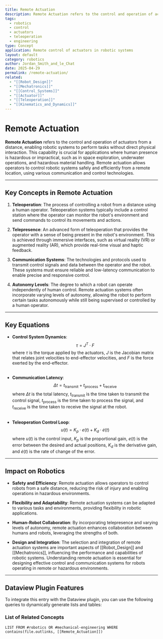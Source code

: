 ```yaml
---
title: Remote Actuation
description: Remote Actuation refers to the control and operation of actuators from a distance, enabling robotic systems to perform tasks without direct physical interaction.
tags:
  - robotics
  - control
  - actuators
  - teleoperation
  - engineering
type: Concept
application: Remote control of actuators in robotic systems
layout: default
category: robotics
author: Jordan_Smith_and_le_Chat
date: 2025-04-29
permalink: /remote-actuation/
related:
  - "[[Robot_Design]]"
  - "[[Mechatronics]]"
  - "[[Control_Systems]]"
  - "[[Actuator]]"
  - "[[Teleoperation]]"
  - "[[Kinematics_and_Dynamics]]"
---
```


# Remote Actuation

**Remote Actuation** refers to the control and operation of actuators from a distance, enabling robotic systems to perform tasks without direct physical interaction. This capability is crucial for applications where human presence is hazardous or impractical, such as in space exploration, underwater operations, and hazardous material handling. Remote actuation allows operators to control robotic systems safely and efficiently from a remote location, using various communication and control technologies.

---

## Key Concepts in Remote Actuation

1. **Teleoperation**: The process of controlling a robot from a distance using a human operator. Teleoperation systems typically include a control station where the operator can monitor the robot's environment and send commands to control its movements and actions.

2. **Telepresence**: An advanced form of teleoperation that provides the operator with a sense of being present in the robot's environment. This is achieved through immersive interfaces, such as virtual reality (VR) or augmented reality (AR), which provide real-time visual and haptic feedback.

3. **Communication Systems**: The technologies and protocols used to transmit control signals and data between the operator and the robot. These systems must ensure reliable and low-latency communication to enable precise and responsive control.

4. **Autonomy Levels**: The degree to which a robot can operate independently of human control. Remote actuation systems often incorporate varying levels of autonomy, allowing the robot to perform certain tasks autonomously while still being supervised or controlled by a human operator.

---

## Key Equations

- **Control System Dynamics**:
  $$
  \tau = J^T \cdot F
  $$
  where $\tau$ is the torque applied by the actuators, $J$ is the Jacobian matrix that relates joint velocities to end-effector velocities, and $F$ is the force exerted by the end-effector.
  <br></br>

- **Communication Latency**:
  $$
  \Delta t = t_{\text{transmit}} + t_{\text{process}} + t_{\text{receive}}
  $$
  where $\Delta t$ is the total latency, $t_{\text{transmit}}$ is the time taken to transmit the control signal, $t_{\text{process}}$ is the time taken to process the signal, and $t_{\text{receive}}$ is the time taken to receive the signal at the robot.
  <br></br>

- **Teleoperation Control Loop**:
  $$
  u(t) = K_p \cdot e(t) + K_d \cdot \dot{e}(t)
  $$
  where $u(t)$ is the control input, $K_p$ is the proportional gain, $e(t)$ is the error between the desired and actual positions, $K_d$ is the derivative gain, and $\dot{e}(t)$ is the rate of change of the error.

---

## Impact on Robotics

- **Safety and Efficiency**: Remote actuation allows operators to control robots from a safe distance, reducing the risk of injury and enabling operations in hazardous environments.

- **Flexibility and Adaptability**: Remote actuation systems can be adapted to various tasks and environments, providing flexibility in robotic applications.

- **Human-Robot Collaboration**: By incorporating telepresence and varying levels of autonomy, remote actuation enhances collaboration between humans and robots, leveraging the strengths of both.

- **Design and Integration**: The selection and integration of remote actuation systems are important aspects of [[Robot_Design]] and [[Mechatronics]], influencing the performance and capabilities of robotic systems. Understanding remote actuation is essential for designing effective control and communication systems for robots operating in remote or hazardous environments.

---

## Dataview Plugin Features

To integrate this entry with the Dataview plugin, you can use the following queries to dynamically generate lists and tables:

### List of Related Concepts

```dataview
LIST FROM #robotics OR #mechanical-engineering WHERE contains(file.outlinks, [[Remote_Actuation]])
